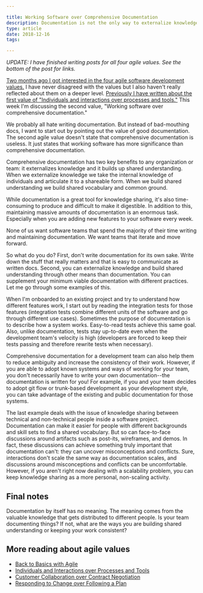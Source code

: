 ```yaml
---

title: Working Software over Comprehensive Documentation
description: Documentation is not the only way to externalize knowledge and build shared understanding
type: article
date: 2018-12-16
tags:

---
```


*UPDATE: I have finished writing posts for all four agile values. See the bottom of the post for links.*

[Two months ago I got interested in the four agile software development values.](http://www.flashover.blog/posts/back-to-basics-with-agile/) I have never disagreed with the values but I also haven't really reflected about them on a deeper level. [Previously I have written about the first value of "Individuals and interactions over processes and tools."](http://www.flashover.blog/posts/individuals-and-interactions-over-processes-and-tools/) This week I'm discussing the second value, "Working software over comprehensive documentation."

We probably all hate writing documentation. But instead of bad-mouthing docs, I want to start out by pointing out the value of good documentation. The second agile value doesn't state that comprehensive documentation is useless. It just states that working software has more significance than comprehensive documentation.

Comprehensive documentation has two key benefits to any organization or team: it externalizes knowledge and it builds up shared understanding. When we externalize knowledge we take the internal knowledge of individuals and articulate it to a shareable form. When we build shared understanding we build shared vocabulary and common ground.

While documentation is a great tool for knowledge sharing, it's also time-consuming to produce and difficult to make it digestible. In addition to this, maintaining massive amounts of documentation is an enormous task. Especially when you are adding new features to your software every week.

None of us want software teams that spend the majority of their time writing and maintaining documentation. We want teams that iterate and move forward.

So what do you do? First, don't write documentation for its own sake. Write down the stuff that really matters and that is easy to communicate as written docs. Second, you can externalize knowledge and build shared understanding through other means than documentation. You can supplement your minimum viable documentation with different practices. Let me go through some examples of this.

When I'm onboarded to an existing project and try to understand how different features work, I start out by reading the integration tests for those features (integration tests combine different units of the software and go through different use cases). Sometimes the purpose of documentation is to describe how a system works. Easy-to-read tests achieve this same goal. Also, unlike documentation, tests stay up-to-date even when the development team's velocity is high (developers are forced to keep their tests passing and therefore rewrite tests when necessary).

Comprehensive documentation for a development team can also help them to reduce ambiguity and increase the consistency of their work. However, if you are able to adopt known systems and ways of working for your team, you don't necessarily have to write your own documentation--the documentation is written for you! For example, if you and your team decides to adopt git flow or trunk-based development as your development style, you can take advantage of the existing and public documentation for those systems.

The last example deals with the issue of knowledge sharing between technical and non-technical people inside a software project. Documentation can make it easier for people with different backgrounds and skill sets to find a shared vocabulary. But so can face-to-face discussions around artifacts such as post-its, wireframes, and demos. In fact, these discussions can achieve something truly important that documentation can't: they can uncover misconceptions and conflicts. Sure, interactions don't scale the same way as documentation scales, and discussions around misconceptions and conflicts can be uncomfortable. However, if you aren't right now dealing with a scalability problem, you can keep knowledge sharing as a more personal, non-scaling activity.

## Final notes
Documentation by itself has no meaning. The meaning comes from the valuable knowledge that gets distributed to different people. Is your team documenting things? If not, what are the ways you are building shared understanding or keeping your work consistent?

## More reading about agile values

* [Back to Basics with Agile](/posts/back-to-basics-with-agile/)
* [Individuals and Interactions over Processes and Tools](/posts/individuals-and-interactions-over-processes-and-tools/)
* [Customer Collaboration over Contract Negotiation](/posts/customer-collaboration-over-contract-negotiation/)
* [Responding to Change over Following a Plan](/posts/responding-to-change-over-following-a-plan/)
